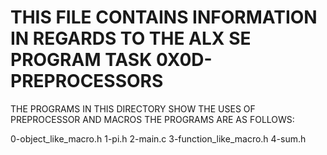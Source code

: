 # THIS FILE CONTAINS INFORMATION IN REGARDS TO THE ALX SE PROGRAM TASK 0X0D-PREPROCESSORS

 THE PROGRAMS IN THIS DIRECTORY SHOW THE USES OF PREPROCESSOR AND MACROS
 THE PROGRAMS ARE AS FOLLOWS:

  0-object_like_macro.h
  1-pi.h
  2-main.c
  3-function_like_macro.h
  4-sum.h
